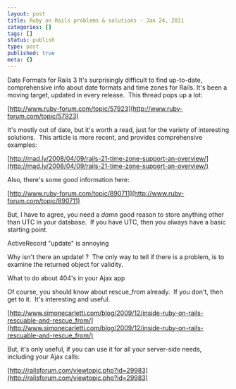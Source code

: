 ```yaml
---
layout: post
title: Ruby on Rails problems & solutions - Jan 24, 2011
categories: []
tags: []
status: publish
type: post
published: true
meta: {}
---
```


Date Formats for Rails 3
It's surprisingly difficult to find up-to-date, comprehensive info about date formats and time zones for Rails. It's been a moving target, updated in every release.  This thread pops up a lot:

[http://www.ruby-forum.com/topic/57923](http://www.ruby-forum.com/topic/57923)



It's mostly out of date, but it's worth a read, just for the variety of interesting solutions.  This article is more recent, and provides comprehensive examples:



[http://mad.ly/2008/04/09/rails-21-time-zone-support-an-overview/](http://mad.ly/2008/04/09/rails-21-time-zone-support-an-overview/)

Also, there's some good information here:



[http://www.ruby-forum.com/topic/890711](http://www.ruby-forum.com/topic/890711)



But, I have to agree, you need a *damn* good reason to store anything other than UTC in your database.  If you have UTC, then you always have a basic starting point.





ActiveRecord "update" is annoying



Why isn't there an update! ?  The only way to tell if there is a problem, is to examine the returned object for validity.  

What to do about 404's in your Ajax app

Of course, you should know about rescue_from already.  If you don't, then get to it.  It's interesting and useful.

[http://www.simonecarletti.com/blog/2009/12/inside-ruby-on-rails-rescuable-and-rescue_from/](http://www.simonecarletti.com/blog/2009/12/inside-ruby-on-rails-rescuable-and-rescue_from/)



But, it's only useful, if you can use it for all your server-side needs, including your Ajax calls:

[http://railsforum.com/viewtopic.php?id=29983](http://railsforum.com/viewtopic.php?id=29983)

